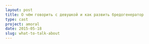 ```yaml
---
layout: post
title: О чём говорить с девушкой и как развить бредогенератор
type: cast
project: amoral
date: 2015-05-18
slug: what-to-talk-about
---
```



